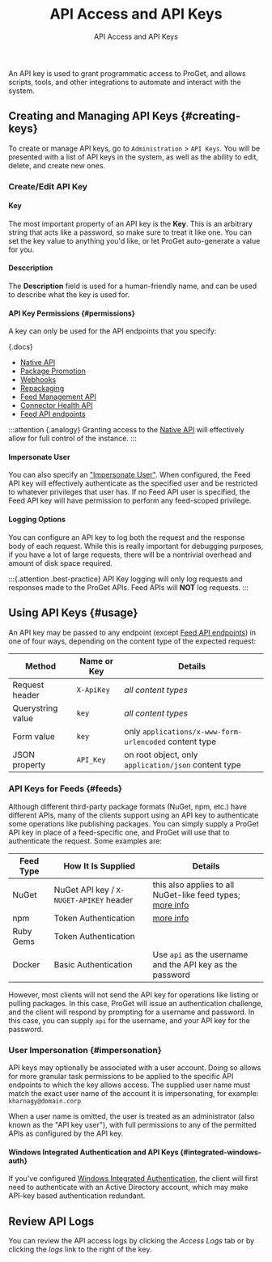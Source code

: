 ﻿---
title: API Access and API Keys
subtitle: API Access and API Keys
sequence: 120
keywords: proget, api
---

An API key is used to grant programmatic access to ProGet, and allows scripts, tools, and other integrations to automate and interact with the system.

## Creating and Managing API Keys {#creating-keys}

To create or manage API keys, go to `Administration` > `API Keys`. You will be presented with a list of API keys in the system, as well as the ability to edit, delete, and create new ones.

### Create/Edit API Key

#### Key

The most important property of an API key is the **Key**. This is an arbitrary string that acts like a password, so make sure to treat it like one. You can set the key value to anything you'd like, or let ProGet auto-generate a value for you.

#### Desccription

The **Description** field is used for a human-friendly name, and can be used to describe what the key is used for.

#### API Key Permissions {#permissions}

A key can only be used for the API endpoints that you specify:

{.docs}
- [Native API](/docs/proget/reference/api#native)
- [Package Promotion](/docs/proget/reference/api/package-promotion)
- [Webhooks](/docs/proget/reference/api/webhook)
- [Repackaging](/docs/proget/reference/api/repackaging.htm)
- [Feed Management API](/docs/proget/reference/api/feed-management)
- [Connector Health API](/docs/proget/reference/api/connector-health)
- [Feed API endpoints](#feeds)

:::attention {.analogy}
Granting access to the [Native API](/docs/proget/reference/api#native) will effectively allow for full control of the instance.
:::

#### Impersonate User

You can also specify an ["Impersonate User"](#impersonation). When configured, the Feed API key will effectively authenticate as the specified user and be restricted to whatever privileges that user has. If no Feed API user is specified, the Feed API key will have permission to perform any feed-scoped privilege.

#### Logging Options

You can configure an API key to log both the request and the response body of each request. While this is really important for debugging purposes, if you have a lot of large requests, there will be a nontrivial overhead and amount of disk space required.  

:::{.attention .best-practice}
API Key logging will only log requests and responses made to the ProGet APIs.  Feed APIs will **NOT** log requests.
:::

## Using API Keys {#usage}
 
An API key may be passed to any endpoint (except [Feed API endpoints](#feeds)) in one of four ways, depending on the content type of the expected request:

| Method | Name or Key | Details |
|----|----|----|
|Request header| `X-ApiKey` | *all content types* |
|Querystring value| `key` | *all content types* |
|Form value| `key` | only `applications/x-www-form-urlencoded` content type |
|JSON property | `API_Key` | on root object, only `application/json` content type |

### API Keys for Feeds {#feeds}

Although different third-party package formats (NuGet, npm, etc.) have different APIs, many of the clients support using an API key to authenticate some operations like publishing packages. You can simply supply a ProGet API key in place of a feed-specific one, and ProGet will use that to authenticate the request. Some examples are:

| Feed Type | How It Is Supplied | Details |
|---|---|---|
| NuGet | NuGet API key / `X-NUGET-APIKEY` header | this also applies to all NuGet-like feed types; [more info](/docs/proget/feeds/nuget#nuget) |
| npm | Token Authentication | [more info](/docs/proget/feeds/npm#token) |
| Ruby Gems | Token Authentication |  |
| Docker | Basic Authentication | Use `api` as the username and the API key as the password |

However, most clients will not send the API key for operations like listing or pulling packages. In this case, ProGet will issue an authentication challenge, and the client will respond by prompting for a username and password. In this case, you can supply `api` for the username, and your API key for the password.

### User Impersonation {#impersonation}

API keys may optionally be associated with a user account. Doing so allows for more granular task permissions to be applied to the specific API endpoints to which the key allows access. The supplied user name must match the exact user name of the account it is impersonating, for example: `kharnagy@domain.corp`

When a user name is omitted, the user is treated as an administrator (also known as the "API key user"), with full permissions to any of the permitted APIs as configured by the API key.

#### Windows Integrated Authentication and API Keys {#integrated-windows-auth}

If you've configured [Windows Integrated Authentication](/docs/various/ldap/integrated-authentication), the client will first need to authenticate with an Active Directory account, which may make API-key based authentication redundant.

## Review API Logs

You can review the API access logs by clicking the _Access Logs_ tab or by clicking the _logs_ link to the right of the key.
